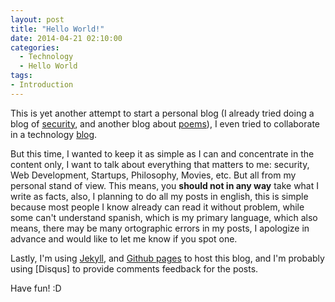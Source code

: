 ```yaml
---
layout: post
title: "Hello World!"
date: 2014-04-21 02:10:00
categories:
  - Technology
  - Hello World
tags:
- Introduction
---
```


This is yet another attempt to start a personal blog (I already tried doing a blog of [security], and another blog about [poems]), I even tried to collaborate in a technology [blog]. 

But this time, I wanted to keep it as simple as I can and concentrate in the content only, I want to talk about everything that matters to me: security, Web Development, Startups, Philosophy, Movies, etc. But all from my personal stand of view. This means, you **should not in any way** take what I write as facts, also, I planning to do all my posts in english, this is simple because most people I know already can read it without problem, while some can't understand spanish, which is my primary language, which also means, there may be many ortographic errors in my posts, I apologize in advance and would like to let me know if you spot one.

Lastly, I'm using [Jekyll], and [Github pages] to host this blog, and I'm probably using [Disqus] to provide comments feedback for the posts.

Have fun! :D

[security]: securityisaj0ke.blogspot.mx
[poems]: http://pdadme.blogspot.mx/
[blog]: http://plusbits.mx/
[Jekyll]: http://jekyllrb.com/
[Github pages]: https://pages.github.com/